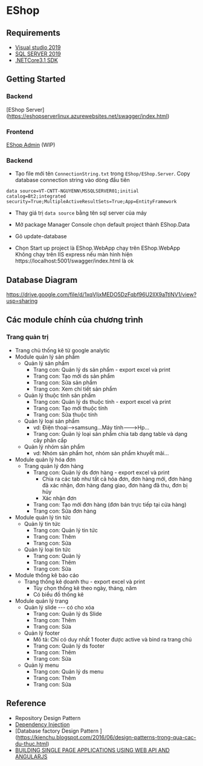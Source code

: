 # EShop
## Requirements
  *  [Visual studio 2019](https://visualstudio.microsoft.com/)
  *  [SQL SERVER 2019](https://www.microsoft.com/en-us/sql-server/sql-server-2019)
  *  [.NETCore3.1 SDK](https://dotnet.microsoft.com/download/dotnet-core/3.1)

## Getting Started
### Backend
[EShop Server] (https://eshopserverlinux.azurewebsites.net/swagger/index.html)
### Frontend

[EShop Admin](https://eshopadmin.netlify.app) (WIP)

### Backend

* Tạo file mới tên `ConnectionString.txt` trong `EShop/EShop.Server`. Copy database connection string vào dòng đầu tiên

```
data source=VT-CNTT-NGUYENN\MSSQLSERVER01;initial catalog=Bt2;integrated security=True;MultipleActiveResultSets=True;App=EntityFramework 
```

* Thay giá trị `data source` bằng tên sql server của máy

* Mở package Manager Console chọn default project thành EShop.Data

* Gõ update-database

* Chọn Start up project là EShop.WebApp chạy trên EShop.WebApp Không chạy
trên IIS express nếu màn hình hiện https://localhost:5001/swagger/index.html
là ok

## Database Diagram
https://drive.google.com/file/d/1xqVIjxMEDO5DzFqbf96U2llX9aTtlNV1/view?usp=sharing
## Các module chính của chương trình
  
  ### Trang quản trị
   * Trang chủ thống kê từ google analytic
   * Module quản lý sản phẩm 
        * Quản lý sản phẩm
            - Trang con: Quản lý ds sản phẩm - export excel và print
            - Trang con: Tạo mới ds sản phẩm
            - Trang con: Sửa sản phẩm
            - Trang con: Xem chí tiết sản phẩm
        * Quản lý thuộc tính sản phẩm
            - Trang con: Quản lý ds thuộc tính - export excel và print
            - Trang con: Tạo mới thuộc tính
            - Trang con: Sửa thuộc tính
        * Quản lý loại sản phẩm 
            - vd: Điện thoại-->samsung...Máy tính--->Hp...
            - Trang con: Quản lý loại sản phẩm chia tab dạng table và dạng cây phân cấp
        * Quản lý nhóm sản phẩm
           - vd: Nhóm sản phẩm hot, nhóm sản phẩm khuyết mãi...
   * Module quản lý hóa đơn	
        * Trang quản lý đơn hàng
           - Trang con: Quản lý ds đơn hàng - export excel và print
                - Chia ra các tab như tất cả hóa đơn, đơn hàng mới, đơn hàng đã xác nhận, đơn hàng đang giao,
                           đơn hàng đã thu, đơn  bị hủy
                - Xác nhận đơn
           - Trang con: Tạo mới đơn hàng (đơn bán trực tiếp tại cửa hàng)			
           - Trang con: Sửa đơn hàng
   * Module quản lý tin tức
        * Quản lý tin tức
          - Trang con: Quản lý tin tức
          - Trang con: Thêm
          - Trang con: Sửa
        * Quản lý loại tin tức
          - Trang con: Quản lý
          - Trang con: Thêm
          - Trang con: Sửa
   * Module thống kê báo cáo
       * Trang thống kê doanh thu - export excel và print
         - Tùy chọn thống kê theo ngày, tháng, năm
         - Có biểu đồ thống kê
   * Module quản lý trang
       * Quản lý slide --- có cho xóa
          - Trang con: Quản lý ds Slide
          - Trang con: Thêm
          - Trang con: Sửa
       * Quản lý footer
          - Mô tả: Chỉ có duy nhất 1 footer được active và bind ra trang chủ
          - Trang con: Quản lý ds footer
          - Trang con: Thêm
          - Trang con: Sửa
       * Quản lý menu
          - Trang con: Quản lý ds menu
          - Trang con: Thêm
          - Trang con: Sửa

## Reference
   * Repository Design Pattern
   * [Dependency Injection](https://tedu.com.vn/lap-trinh-aspnet-core/co-che-dependency-injection-trong-aspnet-core-256.html)
   * [Database factory Design Pattern ] (https://kienchu.blogspot.com/2016/06/design-patterns-trong-qua-cac-du-thuc.html)
   * [BUILDING SINGLE PAGE APPLICATIONS USING WEB API AND ANGULARJS](https://chsakell.com/2015/08/23/building-single-page-applications-using-web-api-and-angularjs-free-e-book/#architecture)
